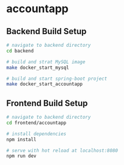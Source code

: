 # accountapp

## Backend Build Setup
``` bash
# navigate to backend directory
cd backend

# build and strat MySQL image
make docker_start_mysql

# build and start spring-boot project
make docker_start_accountapp
```

## Frontend Build Setup

``` bash
# navigate to backend directory
cd frontend/accountapp

# install dependencies
npm install

# serve with hot reload at localhost:8080
npm run dev

```

